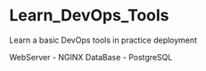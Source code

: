 # Learn_DevOps_Tools

Learn a basic DevOps tools in practice deployment

WebServer - NGINX
DataBase - PostgreSQL

